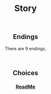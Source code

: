 <h1 align="center">Story</h1>


<br>
<h2 align="center">Endings</h2>
<p align="center">
There are 9 endings, 
</p>


<br>
<h2 align="center">Choices</h2>
<p align="center">

</p>




<h3 align="center">
  <a href="README.md">ReadMe</a>
</h3>
